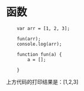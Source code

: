 # 函数

```text
    var arr = [1, 2, 3];

    fun(arr);
    console.log(arr);

    function fun(a) {
        a = [];

    }
```

上方代码的打印结果是：\[1,2,3\]

